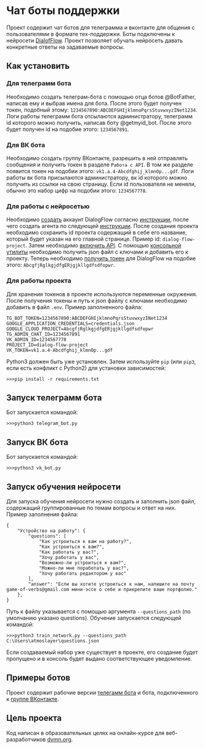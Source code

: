 # Чат боты поддержки
Проект содержит чат ботов для телеграмма и вконтакте для общения с пользователями в формате тех-поддержки.
Боты подключены к нейросети [DialofFlow](https://cloud.google.com/dialogflow). Проект позволяет обучать нейросеть давать конкретные 
ответы на задаваемые вопросы.
## Как установить
### Для телеграмм бота
Необходимо создать телеграм-бота с помощью отца ботов @BotFather, написав ему и выбрав имена для бота. 
После этого будет получен токен, подобный этому: `1234567890:ABCDEFGHIjklmnoPqrsStuvwxyzINet1234`.
Логи работы телеграмм бота отсылаются администратору, телеграмм id которого можно получить,
написав боту @getmyid_bot.
После этого будет получен id на подобие этого: `1234567891`.
### Для ВК бота
Необходимо создать группу ВКонтакте, разрешить в ней отправлять сообщения и получить токен в разделе
`Работа с API`.
В том же разделе появится токен на подобии этого: `vk1.a.4-Abcdfghij_klmnOp...gdf`.
Логи работы вк бота присылаются администратору, вк id которого можно получить из ссылки на свою страницу.
Если id пользователя не меняли, обычно это набор цифр на подобии этого: `1234567778`.
### Для работы с нейросетью
Необходимо [создать](https://dialogflow.cloud.google.com) аккаунт DialogFlow согласно 
[инструкции](https://cloud.google.com/dialogflow/es/docs/quick/setup), после чего создать агента по следующей [инструкции](https://cloud.google.com/dialogflow/docs/quick/build-agent).
После создания проекта необходимо сохранить id проекта содержащий в себе его название, который будет указан на его главной странице.
Пример id: `dialog-flow-project`.
Затем необходимо [включить API](https://cloud.google.com/dialogflow/es/docs/quick/setup#api).
С помощью [консольной утилиты](https://cloud.google.com/dialogflow/es/docs/quick/setup#sdk) необходимо получить 
json файл с ключами и добавить его к проекту.
Теперь необходимо [получить токен](https://cloud.google.com/docs/authentication/api-keys) для DialogFlow на подобие этого:
`AbcgfjRglkgjdfgERjgjkllgdfsdfopwr`.
### Для работы проекта
Для хранения токенов в проекте используются переменные окружения. После получения токены и путь к json файлу с ключами необходимо добавить в файл `.env`.
Пример заполненного файла:
```
TG_BOT_TOKEN=1234567890:ABCDEFGHIjklmnoPqrsStuvwxyzINet1234
GOOGLE_APPLICATION_CREDENTIALS=credentials.json
GOOGLE_CLOUD_PROJECT=AbcgfjRglkgjdfgERjgjkllgdfsdfopwr
TG_ADMIN_CHAT_ID=1234567891
VK_ADMIN_ID=1234567778
PROJECT_ID=dialog-flow-project
VK_TOKEN=vk1.a.4-Abcdfghij_klmnOp...gdf
```
Python3 должен быть уже установлен.
Затем используйте `pip` (или `pip3`, если есть конфликт с Python2) для установки зависимостей:
```
>>>pip install -r requirements.txt
```
## Запуск телеграмм бота
Бот запускается командой:
```
>>>python3 telegram_bot.py           
```
## Запуск ВК бота
Бот запускается командой:
```
>>>python3 vk_bot.py           
```
## Запуск обучения нейросети
Для запуска обучения нейросети нужно создать и заполнить json файл, содержащий группированные по темам
вопросы и ответ на них. Пример заполнения файла:
```
{
    "Устройство на работу": {
        "questions": [
            "Как устроиться к вам на работу?",
            "Как устроиться к вам?",
            "Как работать у вас?",
            "Хочу работать у вас",
            "Возможно-ли устроиться к вам?",
            "Можно-ли мне поработать у вас?",
            "Хочу работать редактором у вас"
        ],
        "answer": "Если вы хотите устроиться к нам, напишите на почту game-of-verbs@gmail.com мини-эссе о себе и прикрепите ваше портфолио."
    },
}
```
Путь к файлу указывается с помощью аргумента `--questions_path` (по умолчанию указано questions).
Обучение запускается следующей командой:
```
>>>python3 train_network.py --questions_path C:\Users\atmoslayer\questions.json
```
Если создаваемый набор уже существует в проекте, его создание будет пропущено и в консоль будет выдано
соответствующее уведомление.
## Примеры ботов
Проект содержит рабочие версии [телегамм бота](https://t.me/AI_Helper_Atmoslayer_Bot) и бота, подключенного к [группе ВКонтакте](https://vk.com/club212911768).
## Цель проекта
Код написан в образовательных целях на онлайн-курсе для веб-разработчиков [dvmn.org](https://dvmn.org/).